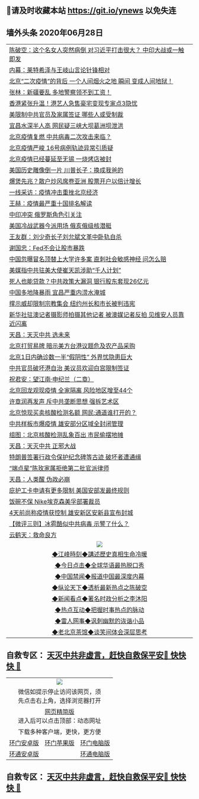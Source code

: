 ## 📩请及时收藏本站 https://git.io/ynews 以免失连</a>

## 墙外头条 2020年06月28日</a>

 <table>
<tr><td colspan="2" align="left"><a href="https://qeb.xfthy.casa/?name=c1190829&key=xcyufvbtjvhwwrpc&from=gy2">陈破空：这个名女人突然病倒 对习近平打击很大？ 中印大战或一触即发</a></td></tr>
<tr><td colspan="2" align="left"><a href="https://qeb.xfthy.casa/?name=c1190816&key=xcyufvbtjvhwwrpc&from=gy2">内幕：莱特希泽与王岐山言论针锋相对</a></td></tr>
<tr><td colspan="2" align="left"><a href="https://qeb.xfthy.casa/?name=c1190812&key=xcyufvbtjvhwwrpc&from=gy2">北京“二次疫情”的背后 一个人间烟火之地 瞬间 变成人间地狱！</a></td></tr>
<tr><td colspan="2" align="left"><a href="https://qeb.xfthy.casa/?name=c1190826&key=xcyufvbtjvhwwrpc&from=gy2">张林：新疆要乱 多地警察领不到工资！</a></td></tr>
<tr><td colspan="2" align="left"><a href="https://qeb.xfthy.casa/?name=c1190822&key=xcyufvbtjvhwwrpc&from=gy2">香港紧张升温！港艺人急售豪宅变现专家点3隐忧</a></td></tr>
<tr><td colspan="2" align="left"><a href="https://qeb.xfthy.casa/?name=c1190793&key=xcyufvbtjvhwwrpc&from=gy2">美限制中共官员及家属签证 哪些人或受制裁</a></td></tr>
<tr><td colspan="2" align="left"><a href="https://qeb.xfthy.casa/?name=c1190806&key=xcyufvbtjvhwwrpc&from=gy2">宜昌水深半人高 网民疑三峡大坝葛洲坝泄洪</a></td></tr>
<tr><td colspan="2" align="left"><a href="https://qeb.xfthy.casa/?name=c1190795&key=xcyufvbtjvhwwrpc&from=gy2">北京疫情复燃 中共病毒二次攻击来临？</a></td></tr>
<tr><td colspan="2" align="left"><a href="https://qeb.xfthy.casa/?name=c1190836&key=xcyufvbtjvhwwrpc&from=gy2">北京疫情严峻 16号病例轨迹异常引质疑</a></td></tr>
<tr><td colspan="2" align="left"><a href="https://qeb.xfthy.casa/?name=c1190823&key=xcyufvbtjvhwwrpc&from=gy2">北京疫情已经蔓延至无锡 一烧烤店被封</a></td></tr>
<tr><td colspan="2" align="left"><a href="https://qeb.xfthy.casa/?name=c1190814&key=xcyufvbtjvhwwrpc&from=gy2">美国历史雕像倒一片 川普长子：换成我爸的</a></td></tr>
<tr><td colspan="2" align="left"><a href="https://qeb.xfthy.casa/?name=c1190800&key=xcyufvbtjvhwwrpc&from=gy2">爆煲先兆？散户炒风席卷亚洲 股票开户以倍计增长</a></td></tr>
<tr><td colspan="2" align="left"><a href="https://qeb.xfthy.casa/?name=c1190815&key=xcyufvbtjvhwwrpc&from=gy2">一线采访：疫情冲击重挫北京经济</a></td></tr>
<tr><td colspan="2" align="left"><a href="https://qeb.xfthy.casa/?name=c1190827&key=xcyufvbtjvhwwrpc&from=gy2">王赫：疫情最严重十国排名解读</a></td></tr>
<tr><td colspan="2" align="left"><a href="https://qeb.xfthy.casa/?name=c1190788&key=xcyufvbtjvhwwrpc&from=gy2">中印冲突 俄罗斯角色引关注</a></td></tr>
<tr><td colspan="2" align="left"><a href="https://qeb.xfthy.casa/?name=c1190824&key=xcyufvbtjvhwwrpc&from=gy2">美国冷战武器今派用场 俄亥俄级核潜艇</a></td></tr>
<tr><td colspan="2" align="left"><a href="https://qeb.xfthy.casa/?name=c1190820&key=xcyufvbtjvhwwrpc&from=gy2">王友群：刘少奇长子刘允斌文革中卧轨自杀</a></td></tr>
<tr><td colspan="2" align="left"><a href="https://qeb.xfthy.casa/?name=c1190813&key=xcyufvbtjvhwwrpc&from=gy2">谢国忠：Fed不会让股市暴跌</a></td></tr>
<tr><td colspan="2" align="left"><a href="https://qeb.xfthy.casa/?name=c1190798&key=xcyufvbtjvhwwrpc&from=gy2">中国忽曝冒名顶替上大学许多案 直刺社会敏感神经 问怎么赔</a></td></tr>
<tr><td colspan="2" align="left"><a href="https://qeb.xfthy.casa/?name=c1190797&key=xcyufvbtjvhwwrpc&from=gy2">美媒指中共驻美大使崔天凯涉助“千人计划”</a></td></tr>
<tr><td colspan="2" align="left"><a href="https://qeb.xfthy.casa/?name=c1190821&key=xcyufvbtjvhwwrpc&from=gy2">死人也能贷款？中共政策大漏洞 银行股东套现26亿元</a></td></tr>
<tr><td colspan="2" align="left"><a href="https://qeb.xfthy.casa/?name=c1190765&key=xcyufvbtjvhwwrpc&from=gy2">中国多地降暴雨  宜昌严重内涝水淹城</a></td></tr>
<tr><td colspan="2" align="left"><a href="https://qeb.xfthy.casa/?name=c1190818&key=xcyufvbtjvhwwrpc&from=gy2">撑示威却限制宗教集会 纽约州长和市长被判违宪</a></td></tr>
<tr><td colspan="2" align="left"><a href="https://qeb.xfthy.casa/?name=c1190796&key=xcyufvbtjvhwwrpc&from=gy2">新华社驻澳记者摄影师拍摄其他记者 被澳媒记者反拍 见维安人员靠近闪离</a></td></tr>
<tr><td colspan="2" align="left"><a href="https://qeb.xfthy.casa/?name=c1190809&key=xcyufvbtjvhwwrpc&from=gy2">天昌：天灭中共 选未来</a></td></tr>
<tr><td colspan="2" align="left"><a href="https://qeb.xfthy.casa/?name=c1190802&key=xcyufvbtjvhwwrpc&from=gy2">北京打贸易牌 暗示美方台港议题危及农产品采购</a></td></tr>
<tr><td colspan="2" align="left"><a href="https://qeb.xfthy.casa/?name=c1190828&key=xcyufvbtjvhwwrpc&from=gy2">北京1日内确诊数一半“假阴性” 外界忧隐患巨大</a></td></tr>
<tr><td colspan="2" align="left"><a href="https://qeb.xfthy.casa/?name=c1190808&key=xcyufvbtjvhwwrpc&from=gy2">中共官员破坏港自治 美议员欢迎白宫限制签证</a></td></tr>
<tr><td colspan="2" align="left"><a href="https://qeb.xfthy.casa/?name=c1190835&key=xcyufvbtjvhwwrpc&from=gy2">祝君安：望江南·申纪兰（二章）</a></td></tr>
<tr><td colspan="2" align="left"><a href="https://qeb.xfthy.casa/?name=c1190792&key=xcyufvbtjvhwwrpc&from=gy2">北京回龙观现疫情 全家隔离 风险地区增至44个</a></td></tr>
<tr><td colspan="2" align="left"><a href="https://qeb.xfthy.casa/?name=c1190807&key=xcyufvbtjvhwwrpc&from=gy2">许章润再发声 斥中共垄断思想 强拆艺术区</a></td></tr>
<tr><td colspan="2" align="left"><a href="https://qeb.xfthy.casa/?name=c1190825&key=xcyufvbtjvhwwrpc&from=gy2">北京惊现买卖核酸检测名额 网民:通道谁打开的？</a></td></tr>
<tr><td colspan="2" align="left"><a href="https://qeb.xfthy.casa/?name=c1190833&key=xcyufvbtjvhwwrpc&from=gy2">中共样板市爆疫情 雄安部分区域全封闭管理</a></td></tr>
<tr><td colspan="2" align="left"><a href="https://qeb.xfthy.casa/?name=c1190832&key=xcyufvbtjvhwwrpc&from=gy2">组图：北京核酸检测乱象百出 市民偷摆地摊</a></td></tr>
<tr><td colspan="2" align="left"><a href="https://qeb.xfthy.casa/?name=c1190810&key=xcyufvbtjvhwwrpc&from=gy2">天昌：天灭中共 正邪大战</a></td></tr>
<tr><td colspan="2" align="left"><a href="https://qeb.xfthy.casa/?name=c1190789&key=xcyufvbtjvhwwrpc&from=gy2">特朗普签署行政令保护纪念碑等古迹 破坏者遭通缉</a></td></tr>
<tr><td colspan="2" align="left"><a href="https://qeb.xfthy.casa/?name=c1190819&key=xcyufvbtjvhwwrpc&from=gy2">“端点星”陈玫家属拒绝第二批官派律师</a></td></tr>
<tr><td colspan="2" align="left"><a href="https://qeb.xfthy.casa/?name=c1190811&key=xcyufvbtjvhwwrpc&from=gy2">天昌：人类醒 伪政必崩</a></td></tr>
<tr><td colspan="2" align="left"><a href="https://qeb.xfthy.casa/?name=c1190817&key=xcyufvbtjvhwwrpc&from=gy2">庇护工卡申请有更多限制 美国安部发最终规则</a></td></tr>
<tr><td colspan="2" align="left"><a href="https://qeb.xfthy.casa/?name=c1190799&key=xcyufvbtjvhwwrpc&from=gy2">饭碗不保 Nike埃克森美孚部署裁员</a></td></tr>
<tr><td colspan="2" align="left"><a href="https://qeb.xfthy.casa/?name=c1190840&key=xcyufvbtjvhwwrpc&from=gy2">4天前尚称疫情获控制 雄安新区安新县宣布封城</a></td></tr>
<tr><td colspan="2" align="left"><a href="https://qeb.xfthy.casa/?name=c1190843&key=xcyufvbtjvhwwrpc&from=gy2">【微评三则】冰雹酷似中共病毒 示警了什么？</a></td></tr>
<tr><td colspan="2" align="left"><a href="https://qeb.xfthy.casa/?name=c1190834&key=xcyufvbtjvhwwrpc&from=gy2">云鹤天：救命良方</a></td></tr>


 <tr>
   <td colspan="2" align=center><img src="https://cdn.jsdelivr.net/gh/gyoupiodf/im1/jf-1.jpg"></td>
  </tr>
   <tr>
   <td colspan="2" align=center> 
<a href="https://xdihm.casa/oo.aspx?name=c922850&key=sdxhftoyfkhpuaxy&from=gy2&tag=9877">◆江峰時刻◆講述歷史真相生命冷暖</a><br/>
    </td>
  </tr>
   <tr>
   <td colspan="2" align=center> 
<a href="https://xdihm.casa/oo.aspx?name=c816850&key=sdxhftoyfkhpuaxy&from=gy2&tag=9877">◆今日点击◆全球华语最热脱口秀</a><br/>
    </td>
  </tr>
  <tr>
  <td colspan="2" align=center>
<a href="https://xdihm.casa/oo.aspx?name=c816860&key=sdxhftoyfkhpuaxy&from=gy2&tag=99733110">◆中国禁闻◆报道中国最深度内幕</a><br/>
   </tr>
  <tr>
     <td colspan="2" align=center>
<a href="https://xdihm.casa/oo.aspx?name=c816855&key=sdxhftoyfkhpuaxy&from=gy2&tag=997110">◆纵论天下◆透析最新热点之陈破空</a><br/>
   </tr>
   <tr>
      <td colspan="2" align=center>
<a href="https://xdihm.casa/oo.aspx?name=c838308&key=sdxhftoyfkhpuaxy&from=gy2&tag=9973110">◆新闻看点◆著名时政分析之李沐阳</a><br/>
   </tr>
   <tr>
     <td colspan="2" align=center>
<a href="https://xdihm.casa/oo.aspx?name=c816852&key=sdxhftoyfkhpuaxy&from=gy2&tag=9733110">◆热点互动◆把握时事热点的脉动</a><br/>
   </tr>
   <tr>
      <td colspan="2" align=center>
<a href="https://xdihm.casa/oo.aspx?name=c816694&key=sdxhftoyfkhpuaxy&from=gy2&tag=93310">◆雷人网事◆讽刺幽默的诙谐小品</a><br/>
   </tr>
   <tr>
    <td colspan="2" align=center>
<a href="https://xdihm.casa/oo.aspx?name=c816650&key=sdxhftoyfkhpuaxy&from=gy2&tag=9973110">◆老北京茶馆◆谈笑间体会深层思考</a><br/>
   </tr>
</table>

 ## 自救专区： [天灭中共非虚言，赶快自救保平安🍎 快快快 📩](https://github.com/pwgy/td/blob/master/README.md)
 
<table>
  <tr>
    <td colspan="3" align="center"><img src="https://cdn.jsdelivr.net/gh/opipe/up/oGate65.jpg"/></td>
  </tr>
  <tr>
    <td colspan="3" align="center">微信如提示停止访问该网页，须<br/>先点击右上角，选择浏览器打开</td>
  <tr>
  <tr>
    <td colspan="3" align="center"><a href="https://gitcdn.xyz/cdn/otiny/up/master/show005.htm">网页精简版</a><br/>进入后可以点击顶部：动态网址</td>
  </tr>
  <tr>
    <td colspan="3" align="center">下载多种客户端，更快，更方便</td>
  <tr>
  <tr>
    <td align="center"><a href="https://cdn.jsdelivr.net/gh/opipe/up/oGatea.apk">环门安卓版</a></td>
    <td align="center"><a href="https://x.co/odisk">环门苹果版</a></td>
    <td align="center"><a href="https://cdn.jsdelivr.net/gh/opipe/up/oGate.zip">环门电脑版</a></td>
  </tr>
  <tr>
    <td align="center"><a href="https://cdn.jsdelivr.net/gh/opipe/up/oPipe.apk">环通安卓版</a></td>
    <td align="center"></td>
    <td align="center"><a href="https://raw.githubusercontent.com/opipe/up/master/oPipe.zip">环通电脑版</a></td>
  </tr>
  
</table>


 ## 自救专区： [天灭中共非虚言，赶快自救保平安🍎 快快快 📩](https://github.com/pwgy/td/blob/master/README.md)
